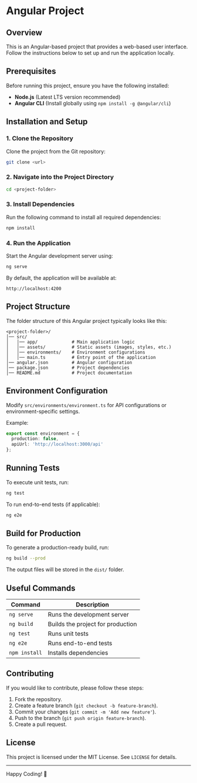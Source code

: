 # Angular Project

## Overview
This is an Angular-based project that provides a web-based user interface. Follow the instructions below to set up and run the application locally.

## Prerequisites
Before running this project, ensure you have the following installed:
- **Node.js** (Latest LTS version recommended)
- **Angular CLI** (Install globally using `npm install -g @angular/cli`)

## Installation and Setup

### 1. Clone the Repository
Clone the project from the Git repository:
```sh
git clone <url>
```

### 2. Navigate into the Project Directory
```sh
cd <project-folder>
```

### 3. Install Dependencies
Run the following command to install all required dependencies:
```sh
npm install
```

### 4. Run the Application
Start the Angular development server using:
```sh
ng serve
```
By default, the application will be available at:
```
http://localhost:4200
```

## Project Structure
The folder structure of this Angular project typically looks like this:
```
<project-folder>/
│── src/
│   │── app/             # Main application logic
│   │── assets/          # Static assets (images, styles, etc.)
│   │── environments/    # Environment configurations
│   │── main.ts          # Entry point of the application
│── angular.json         # Angular configuration
│── package.json         # Project dependencies
│── README.md            # Project documentation
```

## Environment Configuration
Modify `src/environments/environment.ts` for API configurations or environment-specific settings.

Example:
```typescript
export const environment = {
  production: false,
  apiUrl: 'http://localhost:3000/api'
};
```

## Running Tests
To execute unit tests, run:
```sh
ng test
```
To run end-to-end tests (if applicable):
```sh
ng e2e
```

## Build for Production
To generate a production-ready build, run:
```sh
ng build --prod
```
The output files will be stored in the `dist/` folder.

## Useful Commands
| Command           | Description |
|------------------|-------------|
| `ng serve`      | Runs the development server |
| `ng build`      | Builds the project for production |
| `ng test`       | Runs unit tests |
| `ng e2e`        | Runs end-to-end tests |
| `npm install`   | Installs dependencies |

## Contributing
If you would like to contribute, please follow these steps:
1. Fork the repository.
2. Create a feature branch (`git checkout -b feature-branch`).
3. Commit your changes (`git commit -m 'Add new feature'`).
4. Push to the branch (`git push origin feature-branch`).
5. Create a pull request.

## License
This project is licensed under the MIT License. See `LICENSE` for details.

---
Happy Coding! 🚀

